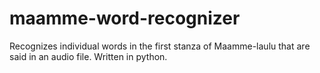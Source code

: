 # maamme-word-recognizer

Recognizes individual words in the first stanza of Maamme-laulu that are said in an audio file.
Written in python.
